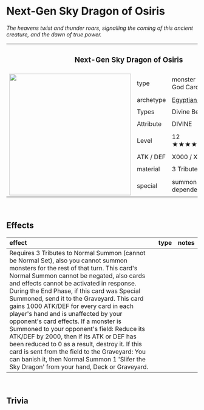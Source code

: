 # Next-Gen Sky Dragon of Osiris

*The heavens twist and thunder roars, signalling the coming of this ancient creature, and the dawn of true power.*


<table>
  <tr>
    <th colspan="3"> <h3> Next-Gen Sky Dragon of Osiris </h3> </th>
  </tr>
  <tr>
    <td rowspan="9"> <img src="../../../.assets/cards/standard/Next-Gen Sky Dragon of Osiris.png" width="320px"> </td>
  </tr>
  <tr>
    <td> type </td>
    <td> monster <br> God Card </td>
  </tr>
  <tr>
    <td> archetype </td>
    <td> <a href="https://yugipedia.com/wiki/Egyptian_God">Egyptian God</a> </td>
  </tr>
  <tr>
    <td> Types </td>
    <td> Divine Beast </td>
  </tr>
  <tr>
    <td> Attribute </td>
    <td> DIVINE </td>
  </tr>
  <tr>
    <td> Level </td>
    <td> 12 ★★★★★★★★★★★★ </td>
  </tr>
  <tr>
    <td> ATK / DEF </td>
    <td> X000 / X000 </td>
  </tr>
  <tr>
    <td> material </td>
    <td> 3 Tributes </td>
  </tr>
  <tr>
    <td> special </td>
    <td> summon restrict <br> dependent stats </td>
  </tr>
</table>


<br>


## Effects

| effect | type | notes |
| :----- | :--- | :---- |
| Requires 3 Tributes to Normal Summon (cannot be Normal Set), also you cannot summon monsters for the rest of that turn. This card's Normal Summon cannot be negated, also cards and effects cannot be activated in response. During the End Phase, if this card was Special Summoned, send it to the Graveyard. This card gains 1000 ATK/DEF for every card in each player's hand and is unaffected by your opponent's card effects. If a monster is Summoned to your opponent's field: Reduce its ATK/DEF by 2000, then if its ATK or DEF has been reduced to 0 as a result, destroy it. If this card is sent from the field to the Graveyard: You can banish it, then Normal Summon 1 'Slifer the Sky Dragon' from your hand, Deck or Graveyard. |


<br>


## Trivia
